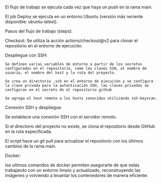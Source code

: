 El flujo de trabajo se ejecuta cada vez que haya un push en la rama main.
    
El job Deploy se ejecuta en un entorno Ubuntu (versión más reciente disponible: ubuntu-latest).

Pasos del flujo de trabajo (steps):

Checkout: Se utiliza la acción actions/checkout@v2 para clonar el repositorio en el entorno de ejecución.

Despliegue con SSH:

    Se definen varias variables de entorno a partir de los secretos configurados en el repositorio, como las claves SSH, el nombre de usuario, el nombre del host y la ruta del proyecto.

    Se crea un directorio .ssh en el entorno de ejecución y se configura la clave privada para la autenticación SSH, las claves privadas se configuran en el secrets de el repositorio github

    Se agrega el host remoto a los hosts conocidos utilizando ssh-keyscan.

    

Conexión SSH y despliegue:

   Se establece una conexión SSH con el servidor remoto.

   Si el directorio del proyecto no existe, se clona el repositorio desde GitHub en la ruta especificada.

   El script hace un git pull para actualizar el repositorio con los últimos cambios de la rama main.

Docker:

los ultimos comandos de docker permiten asegurarte de que estás trabajando con un entorno limpio y actualizado, reconstruyendo las imágenes y volviendo a levantar los contenedores de manera eficiente.
